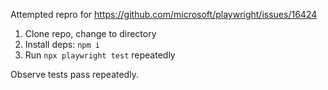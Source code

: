 Attempted repro for https://github.com/microsoft/playwright/issues/16424

1. Clone repo, change to directory
1. Install deps: `npm i`
1. Run `npx playwright test` repeatedly

Observe tests pass repeatedly.